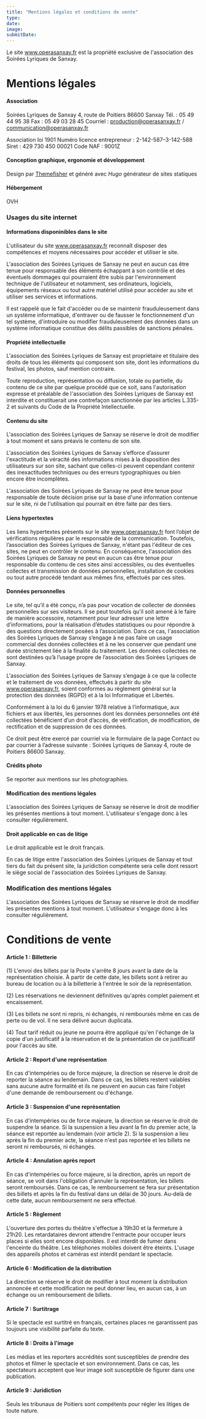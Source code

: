 ```yaml
---
title: "Mentions légales et conditions de vente"
type: 
date: 
image: 
submitDate:
---
```


Le site www.operasanxay.fr est la propriété exclusive de l'association des Soirées Lyriques de Sanxay.

# Mentions légales

#### Association

Soirées Lyriques de Sanxay
4, route de Poitiers 86600 Sanxay
Tél. : 05 49 44 95 38
Fax : 05 49 03 28 45
Courriel : production@operasanxay.fr / communication@operasanxay.fr

Association loi 1901
Numéro licence entrepreneur : 2-142-587–3-142-588
Siret : 429 730 450 00021
Code NAF : 9001Z

#### Conception graphique, ergonomie et développement

Design par [Themefisher](http://www.themefisher.com) et généré avec *Hugo* générateur de sites statiques


#### Hébergement

OVH


### Usages du site internet

#### Informations disponinibles dans le site

L'utilisateur du site www.operasanxay.fr reconnaît disposer des compétences et moyens nécessaires pour accéder et utiliser le site.

L'association des Soirées Lyriques de Sanxay ne peut en aucun cas être tenue pour responsable des éléments échappant à son contrôle et des éventuels dommages qui pourraient être subis par l'environnement technique de l'utilisateur et notamment, ses ordinateurs, logiciels, équipements réseaux ou tout autre matériel utilisé pour accéder au site et utiliser ses services et informations.

Il est rappelé que le fait d'accéder ou de se maintenir frauduleusement dans un système informatique, d'entraver ou de fausser le fonctionnement d'un tel système, d'introduire ou modifier frauduleusement des données dans un système informatique constitue des délits passibles de sanctions pénales.


#### Propriété intellectuelle

L'association des Soirées Lyriques de Sanxay est propriétaire et titulaire des droits de tous les éléments qui composent son site, dont les informations du festival, les photos, sauf mention contraire.

Toute reproduction, représentation ou diffusion, totale ou partielle, du contenu de ce site par quelque procédé que ce soit, sans l'autorisation expresse et préalable de l'association des Soirées Lyriques de Sanxay est interdite et constituerait une contrefaçon sanctionnée par les articles L.335-2 et suivants du Code de la Propriété Intellectuelle.


#### Contenu du site 

L'association des Soirées Lyriques de Sanxay se réserve le droit de modifier à tout moment et sans préavis le contenu de son site.

L'association des Soirées Lyriques de Sanxay s’efforce d’assurer l'exactitude et la véracité des informations mises à la disposition des utilisateurs sur son site, sachant que celles-ci peuvent cependant contenir des inexactitudes techniques ou des erreurs typographiques ou bien encore être incomplètes.

L'association des Soirées Lyriques de Sanxay ne peut être tenue pour responsable de toute décision prise sur la base d'une information contenue sur le site, ni de l'utilisation qui pourrait en être faite par des tiers.


#### Liens hypertextes 

Les liens hypertextes présents sur le site www.operasanxay.fr font l’objet de vérifications régulières par le responsable de la communication. Toutefois, l’association des Soirées Lyriques de Sanxay, n'étant pas l'éditeur de ces sites, ne peut en contrôler le contenu. En conséquence, l'association des Soirées Lyriques de Sanxay ne peut en aucun cas être tenue pour responsable du contenu de ces sites ainsi accessibles, ou des éventuelles collectes et transmission de données personnelles, installation de cookies ou tout autre procédé tendant aux mêmes fins, effectués par ces sites.


#### Données personnelles

Le site, tel qu’il a été conçu, n’a pas pour vocation de collecter de données personnelles sur ses visiteurs. Il se peut toutefois qu’il soit amené à le faire de manière accessoire, notamment pour leur adresser une lettre d’informations, pour la réalisation d’études statistiques ou pour répondre à des questions directement posées à l’association. Dans ce cas, l'association des Soirées Lyriques de Sanxay s’engage à ne pas faire un usage commercial des données collectées et à ne les conserver que pendant une durée strictement liée à la finalité du traitement. Les données collectées ne sont destinées qu’à l’usage propre de l’association des Soirées Lyriques de Sanxay.

L'association des Soirées Lyriques de Sanxay s’engage à ce que la collecte et le traitement de vos données, effectués à partir du site www.operasanxay.fr, soient conformes au règlement général sur la protection des données (RGPD) et à la loi Informatique et Libertés.

Conformément à la loi du 6 janvier 1978 relative à l’informatique, aux fichiers et aux libertés, les personnes dont les données personnelles ont été collectées bénéficient d’un droit d’accès, de vérification, de modification, de rectification et de suppression de ces données.

Ce droit peut être exercé par courriel via le formulaire de la page Contact ou par courrier à l’adresse suivante :
Soirées Lyriques de Sanxay 4, route de Poitiers 86600 Sanxay.


#### Crédits photo

Se reporter aux mentions sur les photographies.


#### Modification des mentions légales

L'association des Soirées Lyriques de Sanxay se réserve le droit de modifier les présentes mentions à tout moment.
L'utilisateur s'engage donc à les consulter régulièrement.

#### Droit applicable en cas de litige

Le droit applicable est le droit français.

En cas de litige entre l'association des Soirées Lyriques de Sanxay et tout tiers du fait du présent site, la juridiction compétente sera celle dont ressort le siège social de l'association des Soirées Lyriques de Sanxay.


### Modification des mentions légales
L'association des Soirées Lyriques de Sanxay se réserve le droit de modifier les présentes mentions à tout moment.
L'utilisateur s'engage donc à les consulter régulièrement.


# Conditions de vente

#### Article 1 : Billetterie
(1) L'envoi des billets par la Poste s'arrête 8 jours avant la date de la représentation choisie. À partir de cette date, les billets sont à retirer au bureau de location ou à la billetterie à l'entrée le soir de la représentation.

(2) Les réservations ne deviennent définitives qu'après complet paiement et encaissement.

(3) Les billets ne sont ni repris, ni échangés, ni remboursés même en cas de perte ou de vol. Il ne sera délivré aucun duplicata.

(4) Tout tarif réduit ou jeune ne pourra être appliqué qu'en l'échange de la copie d'un justificatif à la réservation et de la présentation de ce justificatif pour l'accès au site.

#### Article 2 : Report d'une représentation
En cas d'intempéries ou de force majeure, la direction se réserve le droit de reporter la séance au lendemain. Dans ce cas, les billets restent valables sans aucune autre formalité et ils ne peuvent en aucun cas faire l'objet d'une demande de remboursement ou d'échange.

#### Article 3 : Suspension d'une représentation
En cas d'intempéries ou de force majeure, la direction se réserve le droit de suspendre la séance. Si la suspension a lieu avant la fin du premier acte, la séance est reportée au lendemain (voir article 2). Si la suspension a lieu après la fin du premier acte, la séance n'est pas reportée et les billets ne seront ni remboursés, ni échangés.

#### Article 4 : Annulation après report
En cas d'intempéries ou force majeure, si la direction, après un report de séance, se voit dans l'obligation d'annuler la représentation, les billets seront remboursés. Dans ce cas, le remboursement se fera sur présentation des billets et après la fin du festival dans un délai de 30 jours. Au-delà de cette date, aucun remboursement ne sera effectué.

#### Article 5 : Règlement
L'ouverture des portes du théâtre s'effectue à 19h30 et la fermeture à 21h20. Les retardataires devront attendre l'entracte pour occuper leurs places si elles sont encore disponibles.
Il est interdit de fumer dans l'enceinte du théâtre.
Les téléphones mobiles doivent être éteints.
L'usage des appareils photos et caméras est interdit pendant le spectacle.

#### Article 6 : Modification de la distribution
La direction se réserve le droit de modifier à tout moment la distribution annoncée et cette modification ne peut donner lieu, en aucun cas, à un échange ou un remboursement de billets.

#### Article 7 : Surtitrage
Si le spectacle est surtitré en français, certaines places ne garantissent pas toujours une visibilité parfaite du texte.

#### Article 8 : Droits à l'image
Les médias et les reporters accrédités sont susceptibles de prendre des photos et filmer le spectacle et son environnement. Dans ce cas, les spectateurs acceptent que leur image soit susceptible de figurer dans une publication.

#### Article 9 : Juridiction
Seuls les tribunaux de Poitiers sont compétents pour régler les litiges de toute nature.
